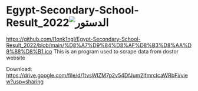 # Egypt-Secondary-School-Result_2022![الدستور](https://user-images.githubusercontent.com/41956628/200834918-203475c1-2fc8-4bc3-ac56-6b97a4e398b0.png)
https://github.com/l1onk1ngl/Egypt-Secondary-School-Result_2022/blob/main/%D8%A7%D9%84%D8%AF%D8%B3%D8%AA%D9%88%D8%B1.ico
This is an program used to scrape data from dostor website

Download: https://drive.google.com/file/d/1tvsWIZM7p2v54DfJum2IfmrcIcaWRbFi/view?usp=sharing

